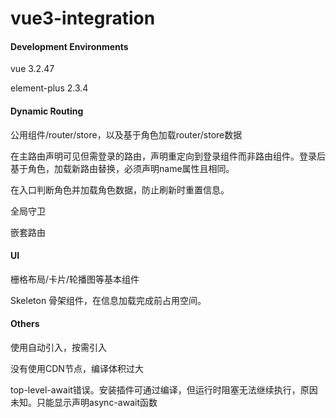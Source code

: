 # vue3-integration

#### Development Environments

vue 3.2.47

element-plus 2.3.4

#### Dynamic Routing

公用组件/router/store，以及基于角色加载router/store数据

在主路由声明可见但需登录的路由，声明重定向到登录组件而非路由组件。登录后基于角色，加载新路由替换，必须声明name属性且相同。

在入口判断角色并加载角色数据，防止刷新时重置信息。

全局守卫

嵌套路由

#### UI

栅格布局/卡片/轮播图等基本组件

Skeleton 骨架组件，在信息加载完成前占用空间。

#### Others

使用自动引入，按需引入

没有使用CDN节点，编译体积过大

top-level-await错误。安装插件可通过编译，但运行时阻塞无法继续执行，原因未知。只能显示声明async-await函数
